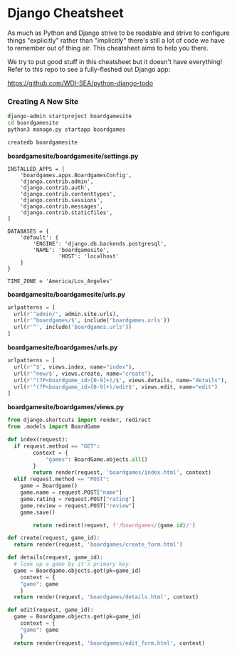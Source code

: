 # Django Cheatsheet
As much as Python and Django strive to be readable and strive to configure
things "explicitly" rather than "implicitly" there's still a lot of code
we have to remember out of thing air. This cheatsheet aims to help you there.

We try to put good stuff in this cheatsheet but it doesn't have everything!
Refer to this repo to see a fully-fleshed out Django app:

<https://github.com/WDI-SEA/python-django-todo>

### Creating A New Site
```bash
django-admin startproject boardgamesite
cd boardgamesite
python3 manage.py startapp boardgames

createdb boardgamesite
```

**boardgamesite/boardgamesite/settings.py**
```
INSTALLED_APPS = [
    'boardgames.apps.BoardgamesConfig',
    'django.contrib.admin',
    'django.contrib.auth',
    'django.contrib.contenttypes',
    'django.contrib.sessions',
    'django.contrib.messages',
    'django.contrib.staticfiles',
]

DATABASES = {
    'default': {
        'ENGINE': 'django.db.backends.postgresql',
        'NAME': 'boardgamesite',
				'HOST': 'localhost'
    }
}

TIME_ZONE = 'America/Los_Angeles'
```

**boardgamesite/boardgamesite/urls.py**
```python
urlpatterns = [
  url(r'^admin/', admin.site.urls),
  url(r'^boardgames/$', include('boardgames.urls'))
  url(r'^', include('boardgames.urls'))
]
```

**boardgamesite/boardgames/urls.py**
```python
urlpatterns = [
  url(r'^$', views.index, name="index"),
  url(r'^new/$', views.create, name="create"),
  url(r'^(?P<boardgame_id>[0-9]+)/$', views.details, name="details"),
  url(r'^(?P<boardgame_id>[0-9]+)/edit$', views.edit, name="edit")
]
```

**boardgamesite/boardgames/views.py**
```python
from django.shortcuts import render, redirect
from .models import BoardGame

def index(request):
  if request.method == "GET":
		context = {
			"games": BoardGame.objects.all()
		}
		return render(request, 'boardgames/index.html', context)
  elif request.method == "POST":
    game = Boardgame()
    game.name = request.POST["name"]
    game.rating = request.POST["rating"]
    game.review = request.POST["review"]
    game.save()

		return redirect(request, f'/boardgames/{game.id}/')

def create(request, game_id):
  return render(request, 'boardgames/create_form.html')

def details(request, game_id):
  # look up a game by it's primary key.
  game = Boardgame.objects.get(pk=game_id)
	context = {
    "game": game
	}
  return render(request, 'boardgames/details.html', context)

def edit(request, game_id):
  game = Boardgame.objects.get(pk=game_id)
	context = {
    "game": game
	}
  return render(request, 'boardgames/edit_form.html', context)
```
